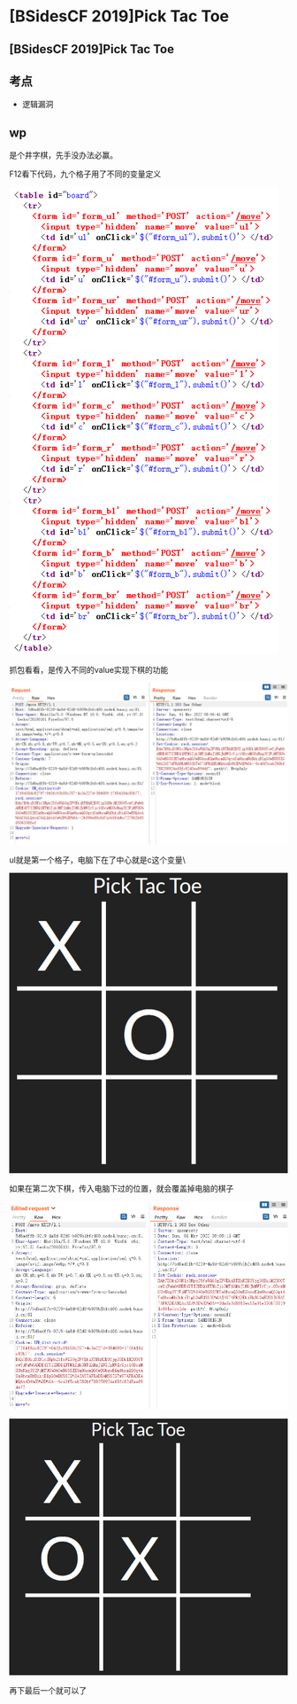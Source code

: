 # \[BSidesCF 2019]Pick Tac Toe

## \[BSidesCF 2019]Pick Tac Toe

## 考点

* 逻辑漏洞

## wp

是个井字棋，先手没办法必赢。

F12看下代码，九个格子用了不同的变量定义

![](<../.gitbook/assets/image (25).png>)

抓包看看，是传入不同的value实现下棋的功能

![](<../.gitbook/assets/image (9).png>)

ul就是第一个格子，电脑下在了中心就是c这个变量\


![](<../.gitbook/assets/image (21).png>)



如果在第二次下棋，传入电脑下过的位置，就会覆盖掉电脑的棋子

![](<../.gitbook/assets/image (32).png>)

![](<../.gitbook/assets/image (29).png>)

再下最后一个就可以了

